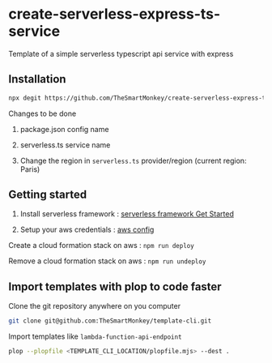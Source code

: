 # create-serverless-express-ts-service

Template of a simple serverless typescript api service with express

## Installation

```bash
npx degit https://github.com/TheSmartMonkey/create-serverless-express-ts-service serverless-ts-service
```

Changes to be done

1. package.json config name

1. serverless.ts service name

1. Change the region in `serverless.ts` provider/region (current region: Paris)

## Getting started

1. Install serverless framework : [serverless framework Get Started](https://www.serverless.com/framework/docs/getting-started)

1. Setup your aws credentials : [aws config](https://www.serverless.com/framework/docs/providers/aws/guide/credentials)

Create a cloud formation stack on aws : `npm run deploy`

Remove a cloud formation stack on aws : `npm run undeploy`

## Import templates with plop to code faster

Clone the git repository anywhere on you computer

```sh
git clone git@github.com:TheSmartMonkey/template-cli.git
```

Import templates like `lambda-function-api-endpoint`

```sh
plop --plopfile <TEMPLATE_CLI_LOCATION/plopfile.mjs> --dest .
```

